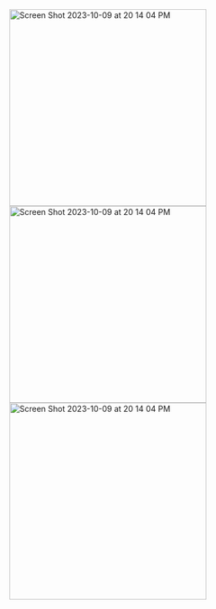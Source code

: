 

<img width="350" alt="Screen Shot 2023-10-09 at 20 14 04 PM" src="https://github.com/Skywalkerkan/ExpenseTracker/assets/117943189/107ef40e-887d-4968-a05e-29e24e4e5fdf">
<img width="350" alt="Screen Shot 2023-10-09 at 20 14 04 PM" src="https://github.com/Skywalkerkan/ExpenseTracker/assets/117943189/840735e5-2ab9-433d-b94a-19578663ff4c">
<img width="350" alt="Screen Shot 2023-10-09 at 20 14 04 PM" src="https://github.com/Skywalkerkan/ExpenseTracker/assets/117943189/2e155910-9b63-44a6-8b5c-02f48760eb74">

